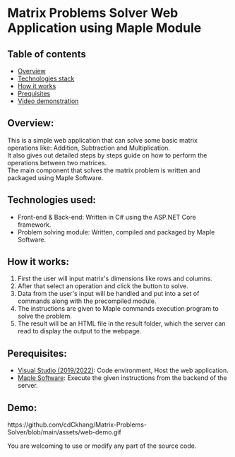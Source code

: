 <h1>Matrix Problems Solver Web Application using Maple Module</h1>
<h2>Table of contents</h2>
<ul>
<li><a href="#section1">Overview</a></li>
<li><a href="#section2">Technologies stack</a></li>
<li><a href="#section3">How it works</a></li>
<li><a href="#section4">Prequisites</a></li>
<li><a href="#section5">Video demonstration</a></li>
</ul>

<h2 id="section1">Overview:</h2>

This is a simple web application that can solve some basic matrix operations like: Addition, Subtraction and Multiplication.  
It also gives out detailed steps by steps guide on how to perform the operations between two matrices.  
The main component that solves the matrix problem is written and packaged using Maple Software.

<h2 id="section2"> Technologies used: </h2>

+ Front-end & Back-end: Written in C# using the ASP.NET Core framework. 
+ Problem solving module: Written, compiled and packaged by Maple Software. 


<h2 id="section3"> How it works: </h2>
<ol>
<li> First the user will input matrix's dimensions like rows and columns.</li>
<li>After that select an operation and click the button to solve.</li>
<li>Data from the user's input will be handled and put into a set of commands along with the precompiled module.</li>
<li> The instructions are given to Maple commands execution program to solve the problem.</li>
<li> The result will be an HTML file in the result folder, which the server can read to display the output to the webpage.</li>
</ol>



<h2 id="section4"> Perequisites: </h2>

+ <a href="https://www.maplesoft.com/">Visual Studio (2019/2022)</a>: Code environment, Host the web application.
+ <a href="https://www.maplesoft.com/">Maple Software</a>: Execute the given instructions from the backend of the server.

<h2 id="section5">Demo:</h2>
https://github.com/cdCkhang/Matrix-Problems-Solver/blob/main/assets/web-demo.gif

You are welcoming to use or modify any part of the source code.



